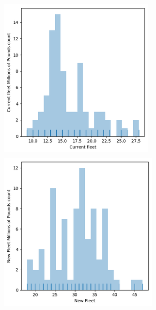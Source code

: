 
![logo](./current_fleet_histogram.png?raw=true)

![logo](./proposed_fleet_histogram.png?raw=true)


